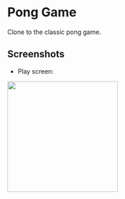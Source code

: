 # Pong Game
Clone to the classic pong game.

## Screenshots
- Play screen:
<img src="https://github.com/namaste-code/java-android-PongGame/blob/master/app/src/main/assets/PongGame.png" height="250">